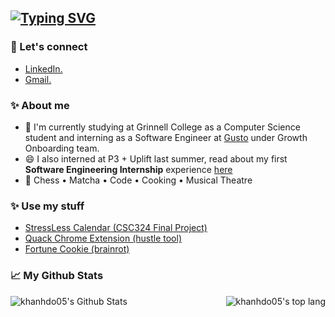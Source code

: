 ## [![Typing SVG](https://readme-typing-svg.demolab.com?font=Inconsolata&weight=500&size=50&duration=4000&pause=100&color=FF75B5&multiline=true&repeat=false&width=1300&height=140&lines=Hi+there+%E2%9C%A8%2C;I'm+Khanh%2C+a+wannabe+tech+chef+and+matcha+girl+%3C3)](https://git.io/typing-svg)

### 🔗 Let's connect

- [LinkedIn.](https://www.linkedin.com/in/khanhphuongdo/)
- [Gmail.](khanhphuongdo28@gmail.com)

### ✨ About me

- 🔭 I'm currently studying at Grinnell College as a Computer Science student and interning as a Software Engineer at [Gusto](https://gusto.com/) under Growth Onboarding team.
- 😄 I also interned at P3 + Uplift last summer, read about my first **Software Engineering Internship** experience [here](https://www.upliftdelivery.com/post/budding-debuggers-share-their-2024-internship-experience)
- 🐰 Chess • Matcha • Code • Cooking • Musical Theatre

### ✨ Use my stuff

- [StressLess Calendar (CSC324 Final Project)](https://stressless-frontend.onrender.com/)
- [Quack Chrome Extension (hustle tool)](https://chromewebstore.google.com/detail/quack/kbbkbaoiaeccjdbkcjngdfgphfeolcfj)
- [Fortune Cookie (brainrot)](https://fortune-cookie-ij67.onrender.com/)
  
### 📈 My Github Stats

<div style="display: flex; justify-content: space-between;">
  <img src="https://github-readme-stats-khanhdo05s-projects.vercel.app/api?username=khanhdo05&show_icons=true&theme=panda" alt="khanhdo05's Github Stats" />
  <img src="https://github-readme-stats.vercel.app/api/top-langs/?username=khanhdo05&langs_count=10&hide_progress=true" alt="khanhdo05's top lang" />
</div>

